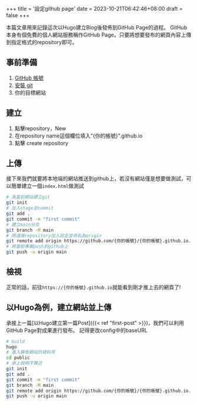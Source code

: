 +++
title = '設定github page'
date = 2023-10-21T06:42:46+08:00
draft = false
+++

本篇文章用來記錄這次以Hugo建立Blog後發佈到GitHub Page的過程。
GitHub本身有個免費的個人網站服務稱作GitHub Page。只要將想要發布的網頁內容上傳到指定格式的repository即可。
## 事前準備
1. [GitHub 帳號](https://github.com/signup)
2. [安裝 git](https://git-scm.com/book/en/v2/Getting-Started-Installing-Git)
3. 你的目標網站

## 建立
1. 點擊repository，New
2. 在repository name這個欄位填入"{你的帳號}".github.io
3. 點擊 create repository

## 上傳
接下來我們就要將本地端的網站推送到github上，若沒有網站僅是想要做測試，可以簡單建立一個`index.html`做測試
```bash
# 為當前網站建立git
git init
# 加入stage並commit
git add .
git commit -m "first commit"
# 建立main分支
git branch -M main
# 將遠端repository加入設定並命名為origin
git remote add origin https://github.com/{你的帳號}/{你的帳號}.github.io.git
# 將當前專案push到github上
git push -u origin main
```

## 檢視
正常的話，前往`https://{你的帳號}.github.io`就能看到剛才推上去的網頁了! 

## 以Hugo為例，建立網站並上傳
承接上一篇[以Hugo建立第一篇Post]({{< ref "first-post" >}})，我們可以利用GitHub Page對成果進行發布。
記得更改config中的baseURL
```bash
# build
hugo
# 進入靜態網站的資料夾
cd public
# 承上說明不贅述
git init
git add .
git commit -m "first commit"
git branch -M main
git remote add origin https://github.com/{你的帳號}/{你的帳號}.github.io.git
git push -u origin main
```